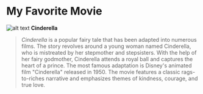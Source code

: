 # My Favorite Movie
![alt text](Cinderella.jpg)
**Cinderella**

> *Cinderella* is a popular fairy tale that has been adapted into numerous films. 
> The story revolves around a young woman named Cinderella, who is mistreated by her stepmother and stepsisters.
> With the help of her fairy godmother, Cinderella attends a royal ball and captures the heart of a prince. 
> The most famous adaptation is Disney's animated film "Cinderella" released in 1950.
> The movie features a classic rags-to-riches narrative and emphasizes themes of kindness, courage, and true love.
